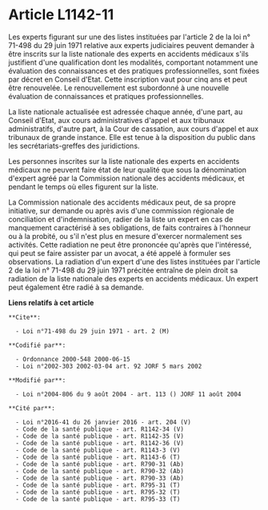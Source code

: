 # Article L1142-11

Les experts figurant sur une des listes instituées par l'article 2 de la loi n° 71-498 du 29 juin 1971 relative aux experts
judiciaires peuvent demander à être inscrits sur la liste nationale des experts en accidents médicaux s'ils justifient d'une
qualification dont les modalités, comportant notamment une évaluation des connaissances et des pratiques professionnelles,
sont fixées par décret en Conseil d'Etat. Cette inscription vaut pour cinq ans et peut être renouvelée. Le renouvellement est
subordonné à une nouvelle évaluation de connaissances et pratiques professionnelles.

La liste nationale actualisée est adressée chaque année, d'une part, au Conseil d'Etat, aux cours administratives d'appel et
aux tribunaux administratifs, d'autre part, à la Cour de cassation, aux cours d'appel et aux tribunaux de grande instance.
Elle est tenue à la disposition du public dans les secrétariats-greffes des juridictions.

Les personnes inscrites sur la liste nationale des experts en accidents médicaux ne peuvent faire état de leur qualité que
sous la dénomination d'expert agréé par la Commission nationale des accidents médicaux, et pendant le temps où elles figurent
sur la liste.

La Commission nationale des accidents médicaux peut, de sa propre initiative, sur demande ou après avis d'une commission
régionale de conciliation et d'indemnisation, radier de la liste un expert en cas de manquement caractérisé à ses
obligations, de faits contraires à l'honneur ou à la probité, ou s'il n'est plus en mesure d'exercer normalement ses
activités. Cette radiation ne peut être prononcée qu'après que l'intéressé, qui peut se faire assister par un avocat, a été
appelé à formuler ses observations. La radiation d'un expert d'une des listes instituées par l'article 2 de la loi n° 71-498
du 29 juin 1971 précitée entraîne de plein droit sa radiation de la liste nationale des experts en accidents médicaux. Un
expert peut également être radié à sa demande.

**Liens relatifs à cet article**

	**Cite**:

	  - Loi n°71-498 du 29 juin 1971 - art. 2 (M)

	**Codifié par**:

	  - Ordonnance 2000-548 2000-06-15
	  - Loi n°2002-303 2002-03-04 art. 92 JORF 5 mars 2002

	**Modifié par**:

	  - Loi n°2004-806 du 9 août 2004 - art. 113 () JORF 11 août 2004

	**Cité par**:

	  - Loi n°2016-41 du 26 janvier 2016 - art. 204 (V)
	  - Code de la santé publique - art. R1142-34 (V)
	  - Code de la santé publique - art. R1142-35 (V)
	  - Code de la santé publique - art. R1142-36 (V)
	  - Code de la santé publique - art. R1143-3 (V)
	  - Code de la santé publique - art. R1143-6 (T)
	  - Code de la santé publique - art. R790-31 (Ab)
	  - Code de la santé publique - art. R790-32 (Ab)
	  - Code de la santé publique - art. R790-33 (Ab)
	  - Code de la santé publique - art. R795-31 (T)
	  - Code de la santé publique - art. R795-32 (T)
	  - Code de la santé publique - art. R795-33 (T)

